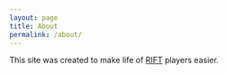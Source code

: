 ```yaml
---
layout: page
title: About
permalink: /about/
---
```


This site was created to make life of [RIFT](http://www.riftgame.com/) players easier.
